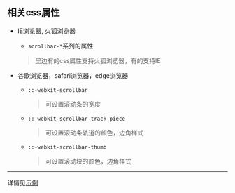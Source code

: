 ## 相关css属性

* IE浏览器, 火狐浏览器  
  * `scrollbar-*`系列的属性
  > 里边有的css属性支持火狐浏览器，有的支持IE
  
* 谷歌浏览器，safari浏览器，edge浏览器
  * `::-webkit-scrollbar`  
     > 可设置滚动条的宽度
  * `::-webkit-scrollbar-track-piece` 
    > 可设置滚动条轨道的颜色，边角样式
  * `::-webkit-scrollbar-thumb` 
    > 可设置滚动块的颜色，边角样式

---

详情见[示例](../图片流/main.html)